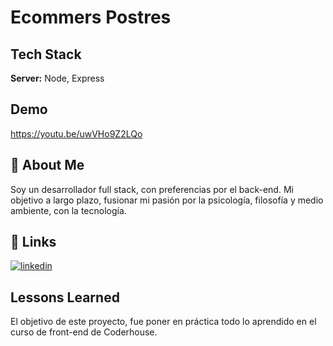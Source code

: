 
# Ecommers Postres


## Tech Stack

**Server:** Node, Express

## Demo

https://youtu.be/uwVHo9Z2LQo


## 🚀 About Me
Soy un desarrollador full stack, con preferencias por el back-end. Mi objetivo a largo plazo, fusionar mi pasión por la psicología, filosofía y medio ambiente, con la tecnología.  

## 🔗 Links
[![linkedin](https://img.shields.io/badge/linkedin-0A66C2?style=for-the-badge&logo=linkedin&logoColor=white)](https://www.linkedin.com/in/damian-crosa/)

## Lessons Learned

El objetivo de este proyecto, fue poner en práctica todo lo aprendido en el curso de front-end de Coderhouse.
